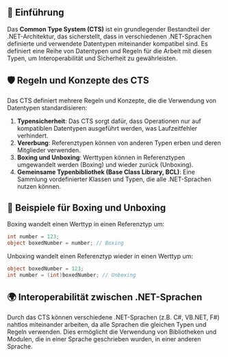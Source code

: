 ## 📘 Einführung

Das **Common Type System (CTS)** ist ein grundlegender Bestandteil der .NET-Architektur, das sicherstellt, dass in verschiedenen .NET-Sprachen definierte und verwendete Datentypen miteinander kompatibel sind. Es definiert eine Reihe von Datentypen und Regeln für die Arbeit mit diesen Typen, um Interoperabilität und Sicherheit zu gewährleisten.

## 🛡️ Regeln und Konzepte des CTS

Das CTS definiert mehrere Regeln und Konzepte, die die Verwendung von Datentypen standardisieren:

1. **Typensicherheit**: Das CTS sorgt dafür, dass Operationen nur auf kompatiblen Datentypen ausgeführt werden, was Laufzeitfehler verhindert.
2. **Vererbung**: Referenztypen können von anderen Typen erben und deren Mitglieder verwenden.
3. **Boxing und Unboxing**: Werttypen können in Referenztypen umgewandelt werden (Boxing) und wieder zurück (Unboxing).
4. **Gemeinsame Typenbibliothek (Base Class Library, BCL)**: Eine Sammlung vordefinierter Klassen und Typen, die alle .NET-Sprachen nutzen können.

## 🔄 Beispiele für Boxing und Unboxing

Boxing wandelt einen Werttyp in einen Referenztyp um:
```csharp
int number = 123;
object boxedNumber = number; // Boxing
```

Unboxing wandelt einen Referenztyp wieder in einen Werttyp um:
```csharp
object boxedNumber = 123;
int number = (int)boxedNumber; // Unboxing
```

## 🌍 Interoperabilität zwischen .NET-Sprachen

Durch das CTS können verschiedene .NET-Sprachen (z.B. C#, VB.NET, F#) nahtlos miteinander arbeiten, da alle Sprachen die gleichen Typen und Regeln verwenden. Dies ermöglicht die Verwendung von Bibliotheken und Modulen, die in einer Sprache geschrieben wurden, in einer anderen Sprache.
